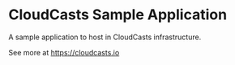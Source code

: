 # CloudCasts Sample Application

A sample application to host in CloudCasts infrastructure.

See more at https://cloudcasts.io

